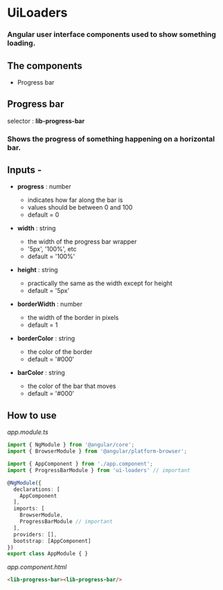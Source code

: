 # UiLoaders

### Angular user interface components used to show something loading.

## The components

- Progress bar

## **Progress bar**
selector : **lib-progress-bar**

### Shows the progress of something happening on a horizontal bar.

## Inputs - 

- **progress** : number
    - indicates how far along the bar is
    - values should be between 0 and 100
    - default = 0

- **width** : string
    - the width of the progress bar wrapper
    - '5px', '100%', etc
    - default = '100%'

- **height** : string
    - practically the same as the width except for height
    - default = '5px'

- **borderWidth** : number
    - the width of the border in pixels
    - default = 1

- **borderColor** : string
    - the color of the border
    - default = '#000'

- **barColor** : string
    - the color of the bar that moves
    - default = '#000'

## How to use

*app.module.ts*
```ts
import { NgModule } from '@angular/core';
import { BrowserModule } from '@angular/platform-browser';

import { AppComponent } from './app.component';
import { ProgressBarModule } from 'ui-loaders' // important

@NgModule({
  declarations: [
    AppComponent
  ],
  imports: [
    BrowserModule,
    ProgressBarModule // important
  ],
  providers: [],
  bootstrap: [AppComponent]
})
export class AppModule { }

```

*app.component.html*
```html
<lib-progress-bar><lib-progress-bar/>
```
